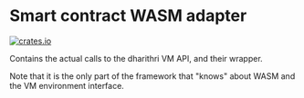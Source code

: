 # Smart contract WASM adapter

[![crates.io](https://img.shields.io/crates/v/dharithri-sc-wasm-adapter.svg)](https://crates.io/crates/dharithri-sc-wasm-adapter)

Contains the actual calls to the dharithri VM API, and their wrapper.

Note that it is the only part of the framework that "knows" about WASM and the VM environment interface.
